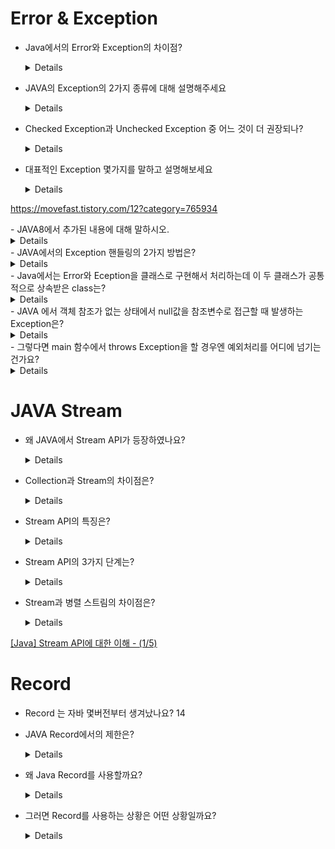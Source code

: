 # Error & Exception
- Java에서의 Error와 Exception의 차이점?
  <details>
      
    - Error : 컴파일 시 문법적인 오류와 런타임 시 널 포인트 참조와 같은 오류로 프로세스를 종료시킬 수 있다.
    - Exception은 컴퓨터 시스템의 동작 도중 예기치 않았던 이상 상태가 발생하여 수행중인 프로그램이 영향을 받는 것

    </details>
- JAVA의 Exception의 2가지 종류에 대해 설명해주세요
    <details>    
    1. Checked Exception :RuntimeException 이외에 있는 모든 예외
    2. UnChecked Exception : 컴파일 때 체크되지 않고, Runtime에 발생하는 Exception
    </details>  
- Checked Exception과 Unchecked Exception 중 어느 것이 더 권장되나?
  <details>
    
    대부분 Checked Exception보다는 Unchecked Exception 사용을 권장한다. Checked Exception의 경우 사용하는 모든 곳에 throws를 남겨야하는데 이 문제는 의존성 문제를 야기한다. <br> 예를 들어 가장 하위에서 SQLException(Checked Exception)를 던진다고 해보자. 그럼 상위 서비스, 컨트롤러도 SQLException을 처리하기 위해서 throws SQLException을 붙이게 된다. SQLException은 JDBC 기술이므로 service, controller는 JDBC에 의존하게 된다. 결국 JDBC 기술을 다른 기술로 교체하게 되면 연결된 모든 것들을 전부 교체해야하는 문제가 생긴다.

  </details>
- 대표적인 Exception 몇가지를 말하고 설명해보세요
  <details>
    - NullPointerException : Null 레퍼런스를 참조할때 발생, 뭔가 동작시킬 때 발생합니다.
    - IndexOutOfBoundsException : 배열과 유사한 자료구조(문자열, 배열, 자료구조)에서 범위를 벗어난 인덱스 번호 사용으로 발생합니다.
    - FormatException : 문자열, 숫자, 날짜 변환 시 잘못된 데이터(ex. "123A" -> 123 으로 변환 시)로 발생하며, 보통 사용자의 입력, 외부 데이터 로딩, 결과 데이터의 변환 처리에서 자주 발생합니다.
    - ArthmeticException : 정수를 0으로 나눌때 발생합니다.
    - ClassCastException : 변환할 수 없는 타입으로 객체를 변환할 때 발생합니다.
    - IllegalArgumentException : 잘못된 인자 전달 시 발생합니다.
    - IOException : 입출력 동작 실패 또는 인터럽트 시 발생합니다. 
    - IllegalStateException : 객체의 상태가 매소드 호출에는 부적절한 경우에 발생합니다.
    - ConcurrentModificationException : 금지된 곳에서 객체를 동시에 수정하는것이 감지될 경우 발생합니다.
    - UnsupportedOperationException : 객체가 메소드를 지원하지 않는 경우 발생합니다.
    
https://movefast.tistory.com/12?category=765934
  </details>
- JAVA8에서 추가된 내용에 대해 말하시오.
<details>
  
  - optional
  - stream
  - lambda
  - localDateTime
  - default 메서드
  - 인터페이스는 메서드 정의만 가능하고 구현은 불가능했는데 default 메서드 개념이 생기면서 인터페이스에 구현된 메서드도 추가가 가능해졌다.cf) 기존 date의 문제점
  - 불변 객체가 아님
  - 헷갈리는 월 지정(1월을 0으로 표현)
  - 일관성 없는 요일 상수 (어디서는 일요일이 0 어디서는 1)
  - Date와 Calendar 객체의 역할 분담(Date만으로 부족해서 왔다갔다 해야함)
  -  상수 필드 남용


</details>
- JAVA에서의 Exception 핸들링의 2가지 방법은?
  <details>
      
    1. try ~ catch로 예외에 대한 최종적인 책임을 지고 처리하는 방식
    2. throws Exception을 이용해서 발생한 예외의 책임을 호출하는 쪽이 책임지도록 하는 방식
       
  </details>
- Java에서는 Error와 Eception을 클래스로 구현해서 처리하는데 이 두 클래스가 공통적으로 상속받은 class는?
    <details>
    Throwable. 그렇다면 Throwable은 어떤 클래스를 상속받나요? ⇒ Object
    </details>
- JAVA 에서 객체 참조가 없는 상태에서 null값을 참조변수로 접근할 때 발생하는 Exception은?
    <details>
    **NullPointException**
    </details>
- 그렇다면 main 함수에서 throws Exception을 할 경우엔 예외처리를 어디에 넘기는 건가요?
    <details>
    JVM
    </details>

# JAVA Stream

- 왜 JAVA에서 Stream API가 등장하였나요?
    <details>
    기존에 불가능하던 `함수형 프로그래밍`을 가능하게 하고, 데이터를 추상화하고, 데이터의 종류에 상관없이 같은 방식으로 데이터를 처리할 수 있게하여 재사용성을 높이기 위해
    </details>
- Collection과 Stream의 차이점은?
    <details>
        
    **<Collection>**
    
    - 모든 값을 메모리에 저장하는 자료구조이다, 그래서 Collection에 추가하기 전에 미리 계산이 완료되어있어야 한다.
    - `외부 반복`을 통해 사용자가 직접 반복 작업을 거쳐 요소를 가져 올 수 있다.
    
    **<Stream>**
    
    - 요청할 때만 요소를 계산한다. `내부 반복`을 사용하므로 추출 요소만 선언해주면 알아서 반복 처리를 진행한다.
    - 스트림에 요소를 따로 추가 혹은 제거하는 작업은 불가능
 
    </details>
- Stream API의 특징은?
  <details>
    - 원본의 데이터를 변경하지 않는다.
    - 일회용이다.
    - 내부 반복으로 작업을 처리한다.
  </details>
- Stream API의 3가지 단계는?
  <details>
      
    1. 생성하기
        1. Stream 객체를 생성하는 단계
        2. Stream은 재사용이 불가능하므로, 닫히면 다시 생성해야한다.
    2. 가공하기
        1. 원본의 데이터를 별도의 데이터로 가공하기 위한 중간 연산
        2. 연산 결과를 Stream으로 다시 반환하기 때문에 연속해서 중간 연산을 이어갈 수 있다.
    3. 결과 만들기
        1. 가공된 데이터로부터 원하는 결과를 만들기 위한 최종 연산
        2. Stream의 요소들을 소모하면서 연산이 수행되기 때문에 1번만 처리가 가능하다.
      
    </details>
- Stream과 병렬 스트림의 차이점은?
    <details>
    Stream - 단일 스레드에서 순차적으로 처리된다.
    
    병렬 스트림 - 멀티 스레딩을 사용하여 요소를 병렬로 처리한다.
    </details>

[[Java] Stream API에 대한 이해 - (1/5)](https://mangkyu.tistory.com/112)

# Record
- Record 는 자바 몇버전부터 생겨났나요?
  <deatils>
  14
  </details>
- JAVA Record에서의 제한은?
   <details>
    - 레코드는 암묵적으로 final class (상속불가)이고, abstract 선언이 불가능하다.
    - 다른 클래스를 상속 받을 수 없으며, 인터페이스 구현은 가능하다.
   </details>
- 왜 Java Record를 사용할까요?
  <details>
    - 멤버 변수의 접근 권한을 제한할 수 있기 때문에, 보안성이 향상됩니다.
    - 멤버 변수의 초기값을 지정할 수 있기 때문에, 초기화 작업이 간편해집니다.
    - 멤버 변수의 이름을 생략할 수 있기 때문에, 코드 작성이 간편해집니다.
    - 멤버 변수의 순서를 지정할 수 있기 때문에, 코드의 가독성이 향상됩니다.
    - 멤버 변수의 타입을 지정할 수 있기 때문에, 데이터의 안정성이 향상됩니다
  </details>
- 그러면 Record를 사용하는 상황은 어떤 상황일까요?
  <details>
    - 데이터 저장과 접근이 주된 목적인 경우.
    - 불변성이 필요한 경우.
    - 간결한 코드를 작성하고자 할 때.
    - 동등성 비교 및 해시코드 생성이 필요한 경우.
    
    ⇒ DTO
  </detilas>


